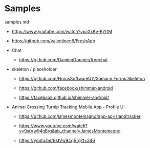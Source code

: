 # Samples

samples.md

*   https://www.youtube.com/watch?v=aXxKy-KjYfM


*   https://github.com/valentineg8/FreshApp

*   Chat

    *   https://github.com/DamienDoumer/freechat

*   skeleton / placeholder

    *   https://github.com/HorusSoftwareUY/Xamarin.Forms.Skeleton

    *   https://github.com/facebook/shimmer-android

    *   https://facebook.github.io/shimmer-android/

*   Animal Crossing Turnip Tracking Mobile App - Profile UI

    *   https://github.com/jamesmontemagno/app-ac-islandtracker

    *   https://www.youtube.com/watch?v=9stVw94qBrg&ab_channel=JamesMontemagno

    *   https://youtu.be/9stVw94qBrg?t=346